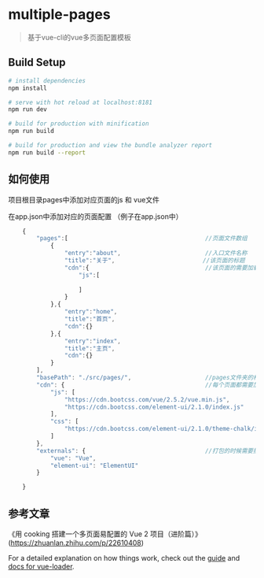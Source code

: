 # multiple-pages

> 基于vue-cli的vue多页面配置模板

## Build Setup

``` bash
# install dependencies
npm install

# serve with hot reload at localhost:8181
npm run dev

# build for production with minification
npm run build

# build for production and view the bundle analyzer report
npm run build --report
```
## 如何使用

项目根目录pages中添加对应页面的js 和 vue文件 

在app.json中添加对应的页面配置 （例子在app.json中） 
``` javascript
    {
        "pages":[                                       //页面文件数组
            {
                "entry":"about",                        //入口文件名称
                "title":"关于",                         //该页面的标题
                "cdn":{                                 //该页面的需要加载的cdn
                    "js":[
                        
                    ]
                }
            },{
                "entry":"home",
                "title":"首页",
                "cdn":{}
            },{
                "entry":"index",
                "title":"主页",
                "cdn":{}
            }
        ],
        "basePath": "./src/pages/",                     //pages文件夹的相对路径
        "cdn": {                                        //每个页面都需要加载的cdn
            "js": [
                "https://cdn.bootcss.com/vue/2.5.2/vue.min.js",
                "https://cdn.bootcss.com/element-ui/2.1.0/index.js"
            ],
            "css": [
                "https://cdn.bootcss.com/element-ui/2.1.0/theme-chalk/index.css"
            ]
        },
        "externals": {                                  //打包的时候需要排除的项目依赖
            "vue": "Vue",
            "element-ui": "ElementUI"
        }

    }
```

## 参考文章
《用 cooking 搭建一个多页面易配置的 Vue 2 项目（进阶篇）》(https://zhuanlan.zhihu.com/p/22610408)

For a detailed explanation on how things work, check out the [guide](http://vuejs-templates.github.io/webpack/) and [docs for vue-loader](http://vuejs.github.io/vue-loader).
